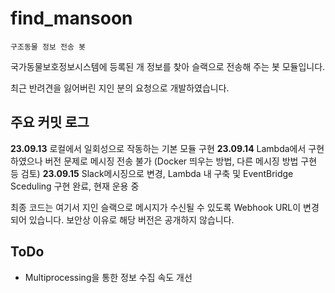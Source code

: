 # find_mansoon
`구조동물 정보 전송 봇`

국가동물보호정보시스템에 등록된 개 정보를 찾아 슬랙으로 전송해 주는 봇 모듈입니다.

최근 반려견을 잃어버린 지인 분의 요청으로 개발하였습니다.

## 주요 커밋 로그
**23.09.13** 로컬에서 일회성으로 작동하는 기본 모듈 구현
**23.09.14** Lambda에서 구현하였으나 버전 문제로 메시징 전송 불가 (Docker 띄우는 방법, 다른 메시징 방법 구현 등 검토)
**23.09.15** Slack메시징으로 변경, Lambda 내 구축 및 EventBridge Sceduling 구현 완료, 현재 운용 중

최종 코드는 여기서 지인 슬랙으로 메시지가 수신될 수 있도록 Webhook URL이 변경되어 있습니다. 보안상 이유로 해당 버전은 공개하지 않습니다.

## ToDo
* Multiprocessing을 통한 정보 수집 속도 개선
